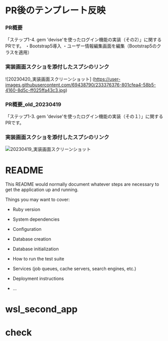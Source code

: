 # PR後のテンプレート反映

  ### PR概要
  「ステップ1-4. gem 'devise'を使ったログイン機能の実装（その2）」に関するPRです。
    ・Bootstrap5導入
    ・ユーザー情報編集画面を編集（Bootstrap5のクラスを適用）

  ### 実装画面スクショを添付したスプシのリンク
![20230420_実装画面スクリーンショット]
(https://user-images.githubusercontent.com/69438790/233376376-801cfea4-58b5-4160-8d5c-ff025ffa43c3.jpg)

  ### PR概要_old_20230419
  「ステップ1-3. gem 'devise'を使ったログイン機能の実装（その１）」に関するPRです。

  ### 実装画面スクショを添付したスプシのリンク
  ![20230419_実装画面スクリーンショット](https://user-images.githubusercontent.com/69438790/233094082-3f49a584-c120-46b7-a907-3556595f2d10.jpg)

# README

This README would normally document whatever steps are necessary to get the
application up and running.

Things you may want to cover:

* Ruby version

* System dependencies

* Configuration

* Database creation

* Database initialization

* How to run the test suite

* Services (job queues, cache servers, search engines, etc.)

* Deployment instructions

* ...
# wsl_second_app
# check
